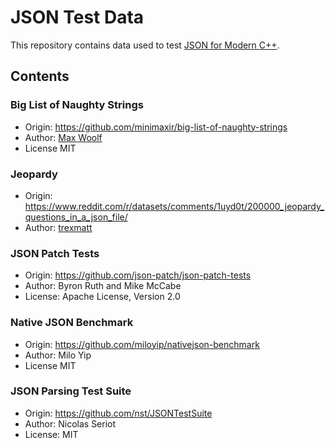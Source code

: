 # JSON Test Data

This repository contains data used to test [JSON for Modern C++](https://github.com/nlohmann/json).

## Contents

### Big List of Naughty Strings

- Origin: <https://github.com/minimaxir/big-list-of-naughty-strings>
- Author: [Max Woolf](https://github.com/minimaxir)
- License MIT

### Jeopardy

- Origin: <https://www.reddit.com/r/datasets/comments/1uyd0t/200000_jeopardy_questions_in_a_json_file/>
- Author: [trexmatt](https://www.reddit.com/user/trexmatt/)

### JSON Patch Tests

- Origin: <https://github.com/json-patch/json-patch-tests>
- Author: Byron Ruth and Mike McCabe
- License: Apache License, Version 2.0

### Native JSON Benchmark

- Origin: <https://github.com/miloyip/nativejson-benchmark>
- Author: Milo Yip
- License MIT

### JSON Parsing Test Suite

- Origin: <https://github.com/nst/JSONTestSuite>
- Author: Nicolas Seriot
- License: MIT
